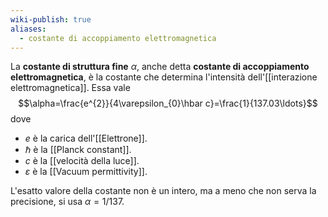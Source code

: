 ```yaml
---
wiki-publish: true
aliases:
  - costante di accoppiamento elettromagnetica
---
```

La **costante di struttura fine** $\alpha$, anche detta **costante di accoppiamento elettromagnetica**, è la costante che determina l'intensità dell'[[interazione elettromagnetica]]. Essa vale
$$\alpha=\frac{e^{2}}{4\varepsilon_{0}\hbar c}=\frac{1}{137.03\ldots}$$
dove
- $e$ è la carica dell'[[Elettrone]].
- $\hbar$ è la [[Planck constant]].
- $c$ è la [[velocità della luce]].
- $\varepsilon$ è la [[Vacuum permittivity]].

L'esatto valore della costante non è un intero, ma a meno che non serva la precisione, si usa $\alpha=1/137$.